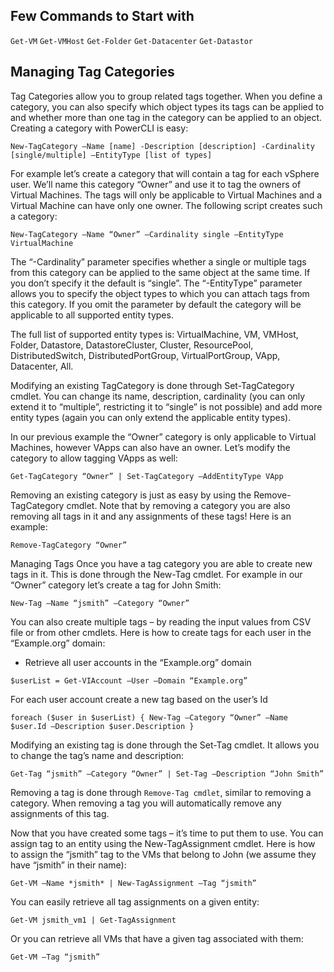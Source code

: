 ## Few Commands to Start with
`Get-VM`
`Get-VMHost`
`Get-Folder`
`Get-Datacenter`
`Get-Datastor`

## Managing Tag Categories
Tag Categories allow you to group related tags together. When you define a category, you can also specify which object types its tags can be applied to and whether more than one tag in the category can be applied to an object. Creating a category with PowerCLI is easy:

`New-TagCategory –Name [name] -Description [description] -Cardinality [single/multiple] –EntityType [list of types]`

For example let’s create a category that will contain a tag for each vSphere user. We’ll name this category “Owner” and use it to tag the owners of Virtual Machines. The tags will only be applicable to Virtual Machines and a Virtual Machine can have only one owner. The following script creates such a category:

`New-TagCategory –Name “Owner” –Cardinality single –EntityType VirtualMachine`

The “-Cardinality” parameter specifies whether a single or multiple tags from this category can be applied to the same object at the same time. If you don’t specify it the default is “single”. The “-EntityType” parameter allows you to specify the object types to which you can attach tags from this category. If you omit the parameter by default the category will be applicable to all supported entity types.

The full list of supported entity types is: VirtualMachine, VM, VMHost, Folder, Datastore, DatastoreCluster, Cluster, ResourcePool, DistributedSwitch, DistributedPortGroup, VirtualPortGroup, VApp, Datacenter, All.

Modifying an existing TagCategory is done through Set-TagCategory cmdlet. You can change its name, description, cardinality (you can only extend it to “multiple”, restricting it to “single” is not possible) and add more entity types (again you can only extend the applicable entity types).

In our previous example the “Owner” category is only applicable to Virtual Machines, however VApps can also have an owner. Let’s modify the category to allow tagging VApps as well:

`Get-TagCategory “Owner” | Set-TagCategory –AddEntityType VApp`

Removing an existing category is just as easy by using the Remove-TagCategory cmdlet. Note that by removing a category you are also removing all tags in it and any assignments of these tags! Here is an example:

`Remove-TagCategory “Owner”`

Managing Tags
Once you have a tag category you are able to create new tags in it. This is done through the New-Tag cmdlet. For example in our “Owner” category let’s create a tag for John Smith:

`New-Tag –Name “jsmith” –Category “Owner”`

You can also create multiple tags – by reading the input values from CSV file or from other cmdlets. Here is how to create tags for each user in the “Example.org” domain:

* Retrieve all user accounts in the “Example.org” domain

`$userList = Get-VIAccount –User –Domain “Example.org”`

 For each user account create a new tag based on the user’s Id

`foreach ($user in $userList) { New-Tag –Category “Owner” –Name $user.Id –Description $user.Description }`

Modifying an existing tag is done through the Set-Tag cmdlet. It allows you to change the tag’s name and description:

`Get-Tag “jsmith” –Category “Owner” | Set-Tag –Description “John Smith”`

Removing a tag is done through `Remove-Tag cmdlet`, similar to removing a category. When removing a tag you will automatically remove any assignments of this tag.

Now that you have created some tags – it’s time to put them to use. You can assign tag to an entity using the New-TagAssignment cmdlet. Here is how to assign the “jsmith” tag to the VMs that belong to John (we assume they have “jsmith” in their name):

`Get-VM –Name *jsmith* | New-TagAssignment –Tag “jsmith”`

You can easily retrieve all tag assignments on a given entity:

`Get-VM jsmith_vm1 | Get-TagAssignment`

Or you can retrieve all VMs that have a given tag associated with them:

`Get-VM –Tag “jsmith”`
